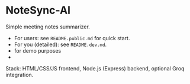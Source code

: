 # NoteSync-AI

Simple meeting notes summarizer.

- For users: see `README.public.md` for quick start.
- For you (detailed): see `README.dev.md`.
- for demo purposes
- 

Stack: HTML/CSS/JS frontend, Node.js (Express) backend, optional Groq integration.
